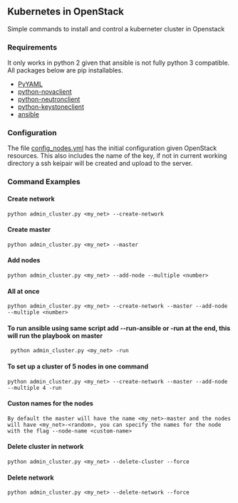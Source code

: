 ## Kubernetes in OpenStack
Simple commands to install and control a kuberneter cluster in Openstack


### Requirements

It only works in python 2 given that ansible is not fully python 3 compatible. All packages below are pip installables.

- [PyYAML](http://pyyaml.org/wiki/PyYAML)
- [python-novaclient](https://github.com/openstack/python-novaclient)
- [python-neutronclient](https://github.com/openstack/python-neutronclient)
- [python-keystoneclient](https://github.com/openstack/python-keystoneclient)
- [ansible](http://docs.ansible.com/ansible/)

### Configuration

The file [config_nodes.yml](config_nodes.yml) has the initial configuration given OpenStack resources. This also includes the name of the key, if not in current working directory a ssh keipair will be created and upload to the server. 

### Command Examples

#### Create network

    python admin_cluster.py <my_net> --create-network

#### Create master
    
    python admin_cluster.py <my_net> --master

#### Add nodes

    python admin_cluster.py <my_net> --add-node --multiple <number>

#### All at once
    
    python admin_cluster.py <my_net> --create-network --master --add-node --multiple <number>

#### To run ansible using same script add --run-ansible or -run at the end, this will run the playbook on master

     python admin_cluster.py <my_net> -run

#### To set up a cluster of 5 nodes in one command

    python admin_cluster.py <my_net> --create-network --master --add-node --multiple 4 -run

#### Custon names for the nodes
    
    By default the master will have the name <my_net>-master and the nodes will have <my_net>-<random>, you can specify the names for the node with the flag --node-name <custom-name>

#### Delete cluster in network
    
    python admin_cluster.py <my_net> --delete-cluster --force

#### Delete network 
    
    python admin_cluster.py <my_net> --delete-network --force



